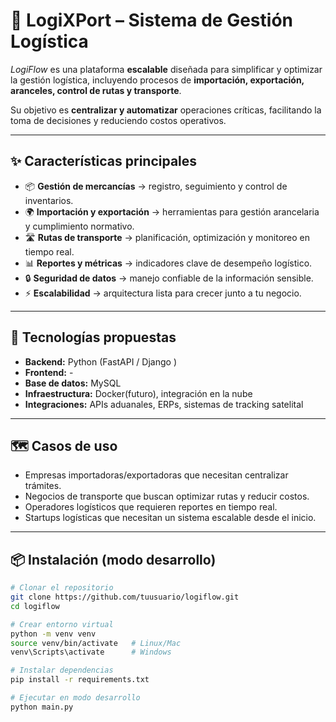 # 🚚 LogiXPort – Sistema de Gestión Logística  

_LogiFlow_ es una plataforma **escalable** diseñada para simplificar y optimizar la gestión logística, incluyendo procesos de **importación, exportación, aranceles, control de rutas y transporte**.  

Su objetivo es **centralizar y automatizar** operaciones críticas, facilitando la toma de decisiones y reduciendo costos operativos.  

---

## ✨ Características principales  

- 📦 **Gestión de mercancías** → registro, seguimiento y control de inventarios.  
- 🌍 **Importación y exportación** → herramientas para gestión arancelaria y cumplimiento normativo.  
- 🛣️ **Rutas de transporte** → planificación, optimización y monitoreo en tiempo real.  
- 📊 **Reportes y métricas** → indicadores clave de desempeño logístico.  
- 🔒 **Seguridad de datos** → manejo confiable de la información sensible.  
- ⚡ **Escalabilidad** → arquitectura lista para crecer junto a tu negocio.  

---

## 🚀 Tecnologías propuestas  

- **Backend:** Python (FastAPI / Django )  
- **Frontend:** -
- **Base de datos:**  MySQL  
- **Infraestructura:** Docker(futuro), integración en la nube  
- **Integraciones:** APIs aduanales, ERPs, sistemas de tracking satelital  

---

## 🗺️ Casos de uso  

- Empresas importadoras/exportadoras que necesitan centralizar trámites.  
- Negocios de transporte que buscan optimizar rutas y reducir costos.  
- Operadores logísticos que requieren reportes en tiempo real.  
- Startups logísticas que necesitan un sistema escalable desde el inicio.  

---

## 📦 Instalación (modo desarrollo)  

```bash
# Clonar el repositorio
git clone https://github.com/tuusuario/logiflow.git
cd logiflow

# Crear entorno virtual
python -m venv venv
source venv/bin/activate   # Linux/Mac
venv\Scripts\activate      # Windows

# Instalar dependencias
pip install -r requirements.txt

# Ejecutar en modo desarrollo
python main.py
